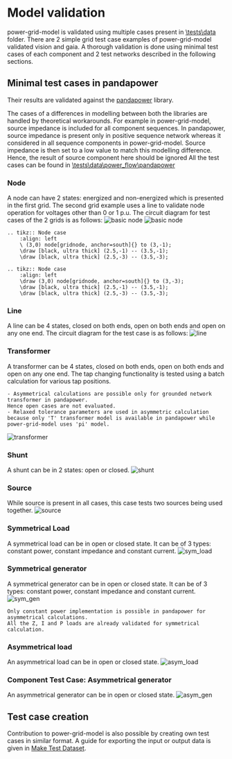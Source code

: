 <!--
SPDX-FileCopyrightText: 2022 Contributors to the Power Grid Model project <dynamic.grid.calculation@alliander.com>

SPDX-License-Identifier: MPL-2.0
-->

# Model validation

power-grid-model is validated using multiple cases present in [\tests\data](..\..\tests\data) folder.
There are 2 simple grid test case examples of power-grid-model validated vision and gaia. 
A thorough validation is done using minimal test cases of each component and 2 test networks described in the following sections.

## Minimal test cases in pandapower

Their results are validated against the [pandapower](http://www.pandapower.org/) library.

The cases of a differences in modelling between both the libraries are handled by theoretical workarounds.
For example in power-grid-model, source impedance is included for all component sequences. 
In pandapower, source impedance is present only in positive sequence network whereas it considered in all sequence components in power-grid-model.
Source impedance is then set to a low value to match this modelling difference. 
Hence, the result of source component here should be ignored
All the test cases can be found in [\tests\data\power_flow\pandapower](..\..\tests\data\power_flow\pandapower)

### Node 

A node can have 2 states: energized and non-energized which is presented in the first grid.
The second grid example uses a line to validate node operation for voltages other than 0 or 1 p.u.
The circuit diagram for test cases of the 2 grids is as follows:
![basic node](../images/validation/basic_node.PNG)
![basic node](../images/validation/node.PNG)


```{eval-rst}
.. tikz:: Node case
    :align: left
    \ (3,0) node[gridnode, anchor=south]{} to (3,-1);
    \draw [black, ultra thick] (2.5,-1) -- (3.5,-1);
    \draw [black, ultra thick] (2.5,-3) -- (3.5,-3);
```

```{eval-rst}
.. tikz:: Node case
    :align: left
    \draw (3,0) node[gridnode, anchor=south]{} to (3,-3);
    \draw [black, ultra thick] (2.5,-1) -- (3.5,-1);
    \draw [black, ultra thick] (2.5,-3) -- (3.5,-3);
```


### Line

A line can be 4 states, closed on both ends, open on both ends and open on any one end.
The circuit diagram for the test case is as follows:
![line](../images/validation/line.PNG)

### Transformer

A transformer can be 4 states, closed on both ends, open on both ends and open on any one end.
The tap changing functionality is tested using a batch calculation for various tap positions.

```{note}
- Asymmetrical calculations are possible only for grounded network transformer in pandapower. 
Hence open cases are not evaluated.
- Relaxed tolerance parameters are used in asymmetric calculation 
because only 'T' transformer model is available in pandapower while power-grid-model uses 'pi' model.
```
![transformer](../images/validation/transformer.PNG)

### Shunt

A shunt can be in 2 states: open or closed.
![shunt](../images/validation/shunt.PNG)

### Source

While source is present in all cases, this case tests two sources being used together.
![source](../images/validation/source.PNG)

### Symmetrical Load

A symmetrical load can be in open or closed state. It can be of 3 types: constant power, constant impedance and constant current.
![sym_load](../images/validation/sym_load.PNG)


### Symmetrical generator

A symmetrical generator can be in open or closed state. It can be of 3 types: constant power, constant impedance and constant current.
![sym_gen](../images/validation/sym_gen.PNG)

```{note}
Only constant power implementation is possible in pandapower for asymmetrical calculations. 
All the Z, I and P loads are already validated for symmetrical calculation.
```

### Asymmetrical load

An asymmetrical load can be in open or closed state. 
![asym_load](../images/validation/asym_load.PNG)

### Component Test Case: Asymmetrical generator

An asymmetrical generator can be in open or closed state.
![asym_gen](../images/validation/asym_gen.PNG)

## Test case creation

Contribution to power-grid-model is also possible by creating own test cases in similar format. 
A guide for exporting the input or output data is given in [Make Test Dataset](..\examples\Make%20Test%20Dataset.ipynb).